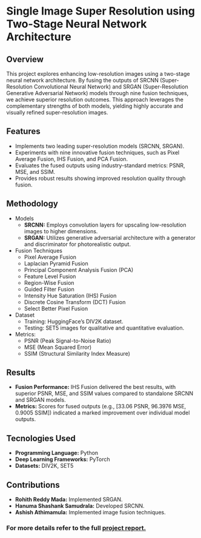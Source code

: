 # Single Image Super Resolution using Two-Stage Neural Network Architecture
## Overview
This project explores enhancing low-resolution images using a two-stage neural network architecture. By fusing the outputs of SRCNN (Super-Resolution Convolutional Neural Network) and SRGAN (Super-Resolution Generative Adversarial Network) models through nine fusion techniques, we achieve superior resolution outcomes. This approach leverages the complementary strengths of both models, yielding highly accurate and visually refined super-resolution images.
## Features
- Implements two leading super-resolution models (SRCNN, SRGAN).
- Experiments with nine innovative fusion techniques, such as Pixel Average Fusion, IHS Fusion, and PCA Fusion.
- Evaluates the fused outputs using industry-standard metrics: PSNR, MSE, and SSIM.
- Provides robust results showing improved resolution quality through fusion.
## Methodology
- Models
  - **SRCNN:** Employs convolution layers for upscaling low-resolution images to higher dimensions.
  - **SRGAN:** Utilizes generative adversarial architecture with a generator and discriminator for photorealistic output.
- Fusion Techniques
  - Pixel Average Fusion
  - Laplacian Pyramid Fusion
  - Principal Component Analysis Fusion (PCA)
  - Feature Level Fusion
  - Region-Wise Fusion
  - Guided Filter Fusion
  - Intensity Hue Saturation (IHS) Fusion
  - Discrete Cosine Transform (DCT) Fusion
  - Select Better Pixel Fusion
- Dataset
  - Training: HuggingFace’s DIV2K dataset.
  - Testing: SET5 images for qualitative and quantitative evaluation.
- Metrics:
  - PSNR (Peak Signal-to-Noise Ratio)
  - MSE (Mean Squared Error)
  - SSIM (Structural Similarity Index Measure)
## Results
- **Fusion Performance:** IHS Fusion delivered the best results, with superior PSNR, MSE, and SSIM values compared to standalone SRCNN and SRGAN models.
- **Metrics:** Scores for fused outputs (e.g., [33.06 PSNR, 96.3976 MSE, 0.9005 SSIM]) indicated a marked improvement over individual model outputs.
## Tecnologies Used
- **Programming Language:** Python
- **Deep Learning Frameworks:** PyTorch
- **Datasets:** DIV2K, SET5
## Contributions
- **Rohith Reddy Mada:** Implemented SRGAN.
- **Hanuma Shashank Samudrala:** Developed SRCNN.
- **Ashish Athimamula:** Implemented image fusion techniques.
### For more details refer to the full [project report.](https://github.com/user-attachments/files/18513952/CV_PROJECT_REPORT.1.pdf)

